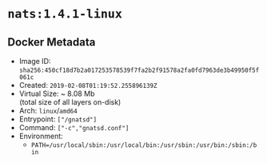 # `nats:1.4.1-linux`

## Docker Metadata

- Image ID: `sha256:450cf18d7b2a017253578539f7fa2b2f91578a2fa0fd7963de3b49950f5f061c`
- Created: `2019-02-08T01:19:52.255896139Z`
- Virtual Size: ~ 8.08 Mb  
  (total size of all layers on-disk)
- Arch: `linux`/`amd64`
- Entrypoint: `["/gnatsd"]`
- Command: `["-c","gnatsd.conf"]`
- Environment:
  - `PATH=/usr/local/sbin:/usr/local/bin:/usr/sbin:/usr/bin:/sbin:/bin`
